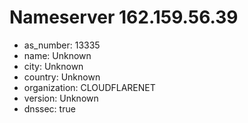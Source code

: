 # Nameserver 162.159.56.39

* as_number: 13335
* name: Unknown
* city: Unknown
* country: Unknown
* organization: CLOUDFLARENET
* version: Unknown
* dnssec: true
